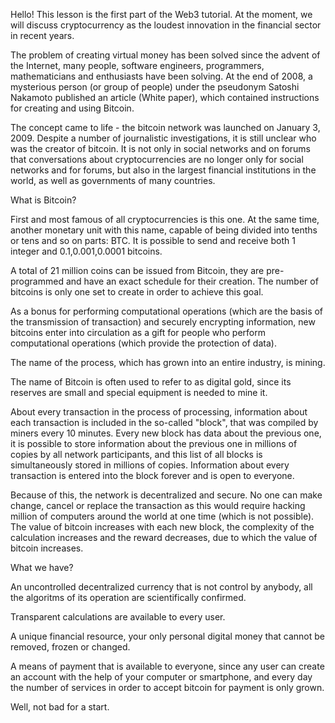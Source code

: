 Hello!
This lesson is the first part of the Web3 tutorial.
At the moment, we will discuss cryptocurrency as the loudest innovation in the financial sector in recent years.

The problem of creating virtual money has been solved since the advent of the Internet, many people, software engineers, programmers, mathematicians and enthusiasts have been solving. At the end of 2008, a mysterious person (or group of people) under the pseudonym Satoshi Nakamoto published an article (White paper), which contained instructions for creating and using Bitcoin.

The concept came to life - the bitcoin network was launched on January 3, 2009. Despite a number of journalistic investigations, it is still unclear who was the creator of bitcoin. It is not only in social networks and on forums that conversations about cryptocurrencies are no longer only for social networks and for forums, but also in the largest financial institutions in the world, as well as governments of many countries.

What is Bitcoin?

First and most famous of all cryptocurrencies is this one. At the same time, another monetary unit with this name, capable of being divided into tenths or tens and so on parts: BTC. It is possible to send and receive both 1 integer and 0.1,0.001,0.0001 bitcoins.

A total of 21 million coins can be issued from Bitcoin, they are pre-programmed and have an exact schedule for their creation. The number of bitcoins is only one set to create in order to achieve this goal.

As a bonus for performing computational operations (which are the basis of the transmission of transaction) and securely encrypting information, new bitcoins enter into circulation as a gift for people who perform computational operations (which provide the protection of data).

The name of the process, which has grown into an entire industry, is mining.

The name of Bitcoin is often used to refer to as digital gold, since its reserves are small and special equipment is needed to mine it.

About every transaction in the process of processing, information about each transaction is included in the so-called "block", that was compiled by miners every 10 minutes. Every new block has data about the previous one, it is possible to store information about the previous one in millions of copies by all network participants, and this list of all blocks is simultaneously stored in millions of copies. Information about every transaction is entered into the block forever and is open to everyone.

Because of this, the network is decentralized and secure. No one can make change, cancel or replace the transaction as this would require hacking million of computers around the world at one time (which is not possible). The value of bitcoin increases with each new block, the complexity of the calculation increases and the reward decreases, due to which the value of bitcoin increases.

What we have?

An uncontrolled decentralized currency that is not control by anybody, all the algoritms of its operation are scientifically confirmed.

Transparent calculations are available to every user.

A unique financial resource, your only personal digital money that cannot be removed, frozen or changed.

A means of payment that is available to everyone, since any user can create an account with the help of your computer or smartphone, and every day the number of services in order to accept bitcoin for payment is only grown.

Well, not bad for a start.